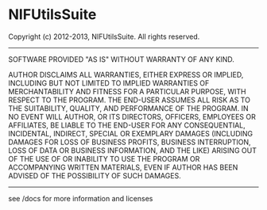 NIFUtilsSuite
=============

Copyright (c) 2012-2013, NIFUtilsSuite.
All rights reserved.

--------------------------------------------------------------------------------------------
SOFTWARE PROVIDED "AS IS" WITHOUT WARRANTY OF ANY KIND.

AUTHOR DISCLAIMS ALL WARRANTIES, EITHER EXPRESS OR IMPLIED, INCLUDING BUT NOT LIMITED
TO IMPLIED WARRANTIES OF MERCHANTABILITY AND FITNESS FOR A PARTICULAR PURPOSE, WITH
RESPECT TO THE PROGRAM. THE END-USER ASSUMES ALL RISK AS TO THE SUITABILITY, QUALITY,
AND PERFORMANCE OF THE PROGRAM. IN NO EVENT WILL AUTHOR, OR ITS DIRECTORS, OFFICERS,
EMPLOYEES OR AFFILIATES, BE LIABLE TO THE END-USER FOR ANY CONSEQUENTIAL, INCIDENTAL,
INDIRECT, SPECIAL OR EXEMPLARY DAMAGES (INCLUDING DAMAGES FOR LOSS OF BUSINESS PROFITS,
BUSINESS INTERRUPTION, LOSS OF DATA OR BUSINESS INFORMATION, AND THE LIKE) ARISING OUT
OF THE USE OF OR INABILITY TO USE THE PROGRAM OR ACCOMPANYING WRITTEN MATERIALS, EVEN
IF AUTHOR HAS BEEN ADVISED OF THE POSSIBILITY OF SUCH DAMAGES.

--------------------------------------------------------------------------------------------


see /docs for more information and licenses



